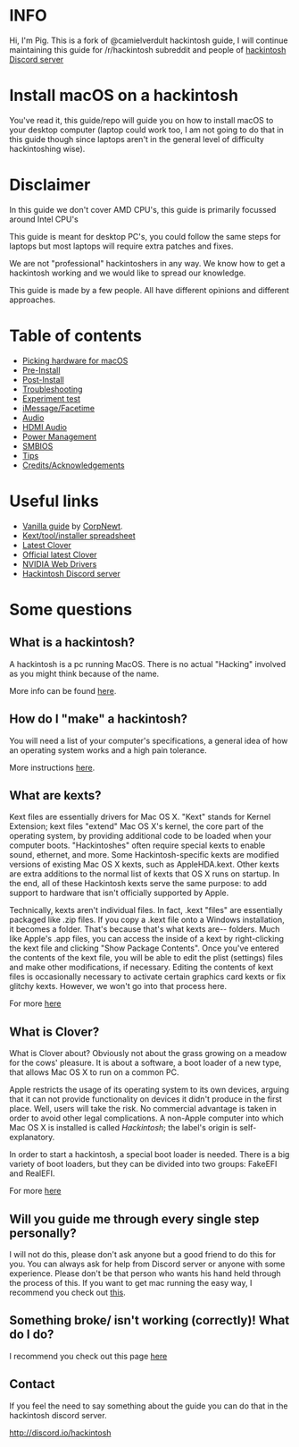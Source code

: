 # INFO
Hi, I'm Pig. This is a fork of @camielverdult hackintosh guide, I will continue maintaining this guide for /r/hackintosh subreddit and people of [hackintosh Discord server](http://discord.io/hackintosh)

# Install macOS on a hackintosh

You've read it, this guide/repo will guide you on how to install macOS to your desktop computer (laptop could work too, I am not going to do that in this guide though since laptops aren't in the general 
level of difficulty hackintoshing wise).

# Disclaimer

In this guide we don't cover AMD CPU's, this guide is primarily focussed around Intel CPU's

This guide is meant for desktop PC's, you could follow the same steps for laptops but most laptops will require extra patches and fixes.

We are not "professional" hackintoshers in any way. We know how to get a hackintosh working and we would like to spread our knowledge.

This guide is made by a few people. All have different opinions and different approaches.

# Table of contents
* [Picking hardware for macOS](Hardware.md)
* [Pre-Install](Pre-Install.md)
* [Post-Install](Post-Install.md)
* [Troubleshooting](Troubleshooting.md)
* [Experiment test](Experiment.md)
* [iMessage/Facetime](iMessage.md)
* [Audio](Audio.md)
* [HDMI Audio](HDMI-Audio.md)
* [Power Management](Speedstep.md)
* [SMBIOS](SMBIOS.md)
* [Tips](Tips.md)
* [Credits/Acknowledgements](Credits.md)

# Useful links
* [Vanilla guide](https://www.reddit.com/r/hackintosh/comments/68p1e2/ramblings_of_a_hackintosher_a_sorta_brief_vanilla/) by [CorpNewt](https://www.reddit.com/user/corpnewt).
* [Kext/tool/installer spreadsheet](http://docs.google.com/spreadsheets/d/1WQ87XQKgJVPPub_CbjoHsUscgyxrGg3DWzZz7Nnf_RU/)
* [Latest Clover](https://github.com/Dids/clover-builder/releases/latest)
* [Official latest Clover](https://sourceforge.net/projects/cloverefiboot/)
* [NVIDIA Web Drivers](https://cookiemonster.pro/nvidia_driver_table)
* [Hackintosh Discord server](http://discord.io/hackintosh)

# Some questions

## What is a hackintosh?

A hackintosh is a pc running MacOS. There is no actual "Hacking" involved as you might think because of the name. 

More info can be found [here](https://www.lifewire.com/what-is-hackintosh-832719).

## How do I "make" a hackintosh?

You will need a list of your computer's specifications, a general idea of how an operating system works and a high pain tolerance.

More instructions [here](Pre-Install.md).

## What are kexts?

Kext files are essentially drivers for Mac OS X. "Kext" stands for Kernel Extension; kext files "extend" Mac OS X's kernel, the core part of the operating system, by providing additional code to be loaded when your computer boots. "Hackintoshes" often require special kexts to enable sound, ethernet, and more. Some Hackintosh-specific kexts are modified versions of existing Mac OS X kexts, such as AppleHDA.kext. Other kexts are extra additions to the normal list of kexts that OS X runs on startup. In the end, all of these Hackintosh kexts serve the same purpose: to add support to hardware that isn't officially supported by Apple.

Technically, kexts aren't individual files. In fact, .kext "files" are essentially packaged like .zip files. If you copy a .kext file onto a Windows installation, it becomes a folder. That's because that's what kexts are-- folders. Much like Apple's .app files, you can access the inside of a kext by right-clicking the kext file and clicking "Show Package Contents". Once you've entered the contents of the kext file, you will be able to edit the plist (settings) files and make other modifications, if necessary. Editing the contents of kext files is occasionally necessary to activate certain graphics card kexts or fix glitchy kexts. However, we won't go into that process here.

For more [here](http://www.macbreaker.com/2012/01/what-are-kexts.html)

## What is Clover?

What is Clover about? Obviously not about the grass growing on a meadow for the cows' pleasure. It is about a software, a boot loader of a new type, that allows Mac OS X to run on a common PC.

Apple restricts the usage of its operating system to its own devices, arguing that it can not provide functionality on devices it didn't produce in the first place. Well, users will take the risk. No commercial advantage is taken in order to avoid other legal complications. A non-Apple computer into which Mac OS X is installed is called *Hackintosh*; the label's origin is self-explanatory.

In order to start a hackintosh, a special boot loader is needed. There is a big variety of boot loaders, but they can be divided into two groups: FakeEFI and RealEFI.

For more [here](https://clover-wiki.zetam.org/Preface)

## Will you guide me through every single step personally?

I will not do this, please don't ask anyone but a good friend to do this for you. You can always ask for help from Discord server or anyone with some experience. Please don't be that person who wants his hand held through the process of this. If you want to get mac running the easy way, I recommend you check out [this](https://www.apple.com/mac/).

## Something broke/ isn't working (correctly)! What do I do?

I recommend you check out this page [here](Troubleshooting.md)

## Contact
If you feel the need to say something about the guide you can do that in the hackintosh discord server.

http://discord.io/hackintosh

